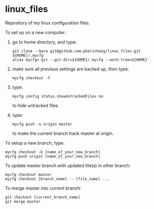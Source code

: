 # linux_files
Repository of my linux configuration files.

To set up on a new computer:

1. go to home directory, and type:

   ```shell
   git clone --bare git@github.com:pkerichang/linux_files.git ${HOME}/.mycfg
   alias mycfg='git --git-dir=${HOME}/.mycfg --work-tree=${HOME}'
   ```

2. make sure all previous settings are backed up, then type:

   ```shell
   mycfg checkout -f
   ```

3. type:

   ```shell
   mycfg config status.showUntrackedFiles no
   ```
   
   to hide untracked files.

4. type:

   ```shell
   mycfg push -u origin master
   ```

   to make the current branch track master at origin.

To setup a new branch, type:

   ```shell
   mycfg checkout -b [name_of_your_new_branch]
   mycfg push origin [name_of_your_new_branch]
   ```

To update master branch with updated file(s) in other branch:

   ```shell
   mycfg checkout master
   mycfg checkout [branch_name] -- [file_name] ...
   ```

To merge master into current branch:

   ```shell
   git checkout [current_branch_name]
   git merge master
   ```
